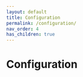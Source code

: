 ```yaml
---
layout: default
title: Configuration
permalink: /configuration/
nav_order: 4
has_children: true
---
```


# Configuration
